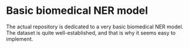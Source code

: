 # Basic biomedical NER model
The actual repository is dedicated to a very basic biomedical NER model. The dataset is quite well-established, and that is why it seems easy to implement.

